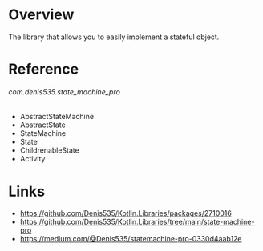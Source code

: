 # Overview
The library that allows you to easily implement a stateful object.

# Reference

###### com.denis535.state_machine_pro

- AbstractStateMachine
- AbstractState
- StateMachine
- State
- ChildrenableState
- Activity

# Links

- https://github.com/Denis535/Kotlin.Libraries/packages/2710016
- https://github.com/Denis535/Kotlin.Libraries/tree/main/state-machine-pro
- https://medium.com/@Denis535/statemachine-pro-0330d4aab12e
